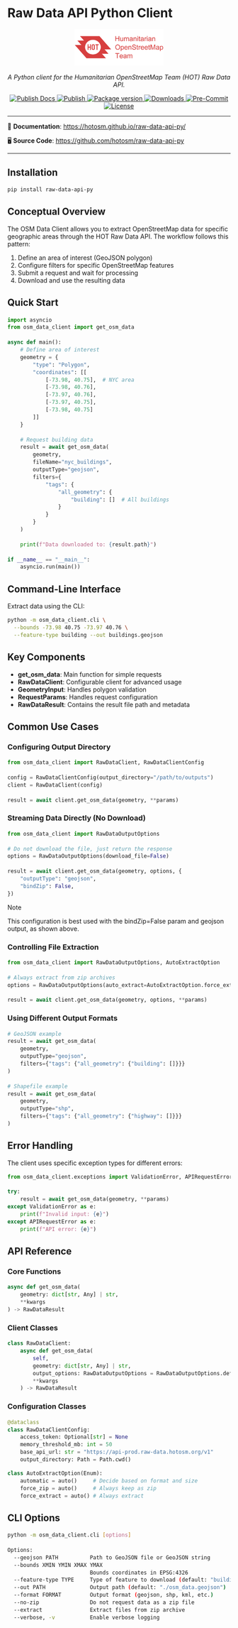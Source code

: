 # Raw Data API Python Client

<!-- markdownlint-disable -->
<p align="center">
  <img src="https://raw.githubusercontent.com/hotosm/raw-data-api-py/refs/heads/main/docs/images/hot_logo.png" style="width: 200px;" alt="HOT"></a>
</p>
<p align="center">
  <em>A Python client for the Humanitarian OpenStreetMap Team (HOT) Raw Data API.</em>
</p>
<p align="center">
  <a href="https://github.com/hotosm/raw-data-api-py/actions/workflows/docs.yml" target="_blank">
      <img src="https://github.com/hotosm/raw-data-api-py/actions/workflows/docs.yml/badge.svg" alt="Publish Docs">
  </a>
  <a href="https://github.com/hotosm/raw-data-api-py/actions/workflows/publish.yml" target="_blank">
      <img src="https://github.com/hotosm/raw-data-api-py/actions/workflows/publish.yml/badge.svg" alt="Publish">
  </a>
  <!-- <a href="https://github.com/hotosm/raw-data-api-py/actions/workflows/pytest.yml" target="_blank">
      <img src="https://github.com/hotosm/raw-data-api-py/actions/workflows/pytest.yml/badge.svg?branch=main" alt="Test">
  </a> -->
  <a href="https://pypi.org/project/raw-data-api-py" target="_blank">
      <img src="https://img.shields.io/pypi/v/raw-data-api-py?color=%2334D058&label=pypi%20package" alt="Package version">
  </a>
  <a href="https://pypistats.org/packages/raw-data-api-py" target="_blank">
      <img src="https://img.shields.io/pypi/dm/raw-data-api-py.svg" alt="Downloads">
  </a>
  <a href="https://results.pre-commit.ci/latest/github/hotosm/raw-data-api-py/main" target="_blank">
      <img src="https://results.pre-commit.ci/badge/github/hotosm/raw-data-api-py/main.svg" alt="Pre-Commit">
  </a>
  <a href="https://github.com/hotosm/raw-data-api-py/blob/main/LICENSE.md" target="_blank">
      <img src="https://img.shields.io/github/license/hotosm/raw-data-api-py.svg" alt="License">
  </a>
</p>

---

📖 **Documentation**: <a href="https://hotosm.github.io/raw-data-api-py/" target="_blank">https://hotosm.github.io/raw-data-api-py/</a>

🖥️ **Source Code**: <a href="https://github.com/hotosm/raw-data-api-py" target="_blank">https://github.com/hotosm/raw-data-api-py</a>

---

<!-- markdownlint-enable -->

## Installation

```bash
pip install raw-data-api-py
```

## Conceptual Overview

The OSM Data Client allows you to extract OpenStreetMap data for specific
geographic areas through the HOT Raw Data API. The workflow follows this
pattern:

1. Define an area of interest (GeoJSON polygon)
2. Configure filters for specific OpenStreetMap features
3. Submit a request and wait for processing
4. Download and use the resulting data

## Quick Start

```python
import asyncio
from osm_data_client import get_osm_data

async def main():
    # Define area of interest
    geometry = {
        "type": "Polygon",
        "coordinates": [[
            [-73.98, 40.75],  # NYC area
            [-73.98, 40.76],
            [-73.97, 40.76],
            [-73.97, 40.75],
            [-73.98, 40.75]
        ]]
    }

    # Request building data
    result = await get_osm_data(
        geometry,
        fileName="nyc_buildings",
        outputType="geojson",
        filters={
            "tags": {
                "all_geometry": {
                    "building": []  # All buildings
                }
            }
        }
    )

    print(f"Data downloaded to: {result.path}")

if __name__ == "__main__":
    asyncio.run(main())
```

## Command-Line Interface

Extract data using the CLI:

```bash
python -m osm_data_client.cli \
  --bounds -73.98 40.75 -73.97 40.76 \
  --feature-type building --out buildings.geojson
```

## Key Components

- **get_osm_data**: Main function for simple requests
- **RawDataClient**: Configurable client for advanced usage
- **GeometryInput**: Handles polygon validation
- **RequestParams**: Handles request configuration
- **RawDataResult**: Contains the result file path and metadata

## Common Use Cases

### Configuring Output Directory

```python
from osm_data_client import RawDataClient, RawDataClientConfig

config = RawDataClientConfig(output_directory="/path/to/outputs")
client = RawDataClient(config)

result = await client.get_osm_data(geometry, **params)
```

### Streaming Data Directly (No Download)

```python
from osm_data_client import RawDataOutputOptions

# Do not download the file, just return the response
options = RawDataOutputOptions(download_file=False)

result = await client.get_osm_data(geometry, options, {
    "outputType": "geojson",
    "bindZip": False,
})
```

> [!NOTE]
> This configuration is best used with the bindZip=False
> param and geojson output, as shown above.

### Controlling File Extraction

```python
from osm_data_client import RawDataOutputOptions, AutoExtractOption

# Always extract from zip archives
options = RawDataOutputOptions(auto_extract=AutoExtractOption.force_extract)

result = await client.get_osm_data(geometry, options, **params)
```

### Using Different Output Formats

```python
# GeoJSON example
result = await get_osm_data(
    geometry,
    outputType="geojson",
    filters={"tags": {"all_geometry": {"building": []}}}
)

# Shapefile example
result = await get_osm_data(
    geometry,
    outputType="shp",
    filters={"tags": {"all_geometry": {"highway": []}}}
)
```

## Error Handling

The client uses specific exception types for different errors:

```python
from osm_data_client.exceptions import ValidationError, APIRequestError

try:
    result = await get_osm_data(geometry, **params)
except ValidationError as e:
    print(f"Invalid input: {e}")
except APIRequestError as e:
    print(f"API error: {e}")
```

## API Reference

### Core Functions

```python
async def get_osm_data(
    geometry: dict[str, Any] | str,
    **kwargs
) -> RawDataResult
```

### Client Classes

```python
class RawDataClient:
    async def get_osm_data(
        self,
        geometry: dict[str, Any] | str,
        output_options: RawDataOutputOptions = RawDataOutputOptions.default(),
        **kwargs
    ) -> RawDataResult
```

### Configuration Classes

```python
@dataclass
class RawDataClientConfig:
    access_token: Optional[str] = None
    memory_threshold_mb: int = 50
    base_api_url: str = "https://api-prod.raw-data.hotosm.org/v1"
    output_directory: Path = Path.cwd()
```

```python
class AutoExtractOption(Enum):
    automatic = auto()     # Decide based on format and size
    force_zip = auto()     # Always keep as zip
    force_extract = auto() # Always extract
```

## CLI Options

```bash
python -m osm_data_client.cli [options]

Options:
  --geojson PATH          Path to GeoJSON file or GeoJSON string
  --bounds XMIN YMIN XMAX YMAX
                          Bounds coordinates in EPSG:4326
  --feature-type TYPE     Type of feature to download (default: "building")
  --out PATH              Output path (default: "./osm_data.geojson")
  --format FORMAT         Output format (geojson, shp, kml, etc.)
  --no-zip                Do not request data as a zip file
  --extract               Extract files from zip archive
  --verbose, -v           Enable verbose logging
```
